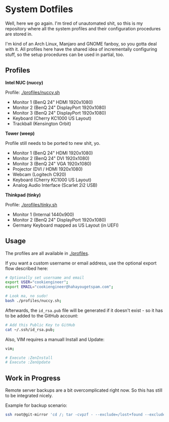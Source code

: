 
# System Dotfiles

Well, here we go again. I'm tired of unautomated shit, so this
is my repository where all the system profiles and their
configuration procedures are stored in.

I'm kind of an Arch Linux, Manjaro and GNOME fanboy, so you
gotta deal with it. All profiles here have the shared idea
of incrementally configuring stuff, so the setup procedures
can be used in partial, too.


## Profiles

**Intel NUC (nuccy)**

Profile: [./profiles/nuccy.sh](./profiles/nuccy.sh)

- Monitor 1 (BenQ 24" HDMI 1920x1080)
- Monitor 2 (BenQ 24" DisplayPort 1920x1080)
- Monitor 3 (BenQ 24" DisplayPort 1920x1080)
- Keyboard (Cherry KC1000 US Layout)
- Trackball (Kensington Orbit)

**Tower (weep)**

Profile still needs to be ported to new shit, yo.

- Monitor 1 (BenQ 24" HDMI 1920x1080)
- Monitor 2 (BenQ 24" DVI 1920x1080)
- Monitor 3 (BenQ 24" VGA 1920x1080)
- Projector (DVI / HDMI 1920x1080)
- Webcam (Logitech C920)
- Keyboard (Cherry KC1000 US Layout)
- Analog Audio Interface (Scarlet 2i2 USB)

**Thinkpad (tinky)**

Profile: [./profiles/tinky.sh](./profiles/tinky.sh)

- Monitor 1 (Internal 1440x900)
- Monitor 2 (BenQ 24" DisplayPort 1920x1080)
- Germany Keyboard mapped as US Layout (in UEFI)


## Usage

The profiles are all available in [./profiles](./profiles).

If you want a custom username or email address, use the
optional export flow described here:

```bash
# Optionally set username and email
export USER="cookiengineer";
export EMAIL="cookiengineer@hahayougetspam.com";

# Look ma, no sudo!
bash ./profiles/nuccy.sh;
```

Afterwards, the `id_rsa.pub` file will be generated
if it doesn't exist - so it has to be added to the
GitHub account:

```bash
# Add this Public Key to GitHub
cat ~/.ssh/id_rsa.pub;
```

Also, VIM requires a manuall Install and Update:

```bash
vim;

# Execute :ZenInstall
# Execute :ZenUpdate
```


## Work in Progress

Remote server backups are a bit overcomplicated right now. So this
has still to be integrated nicely.

Example for backup scenario:

```bash
ssh root@git-mirror 'cd /; tar -cvpzf - --exclude=/lost+found --exclude=/dev --exclude=/mnt --exclude=/proc --exclude=/run --exclude=/sys --one-file-system /' > /home/cookiengineer/git-mirror-backup.tar.gz
```

